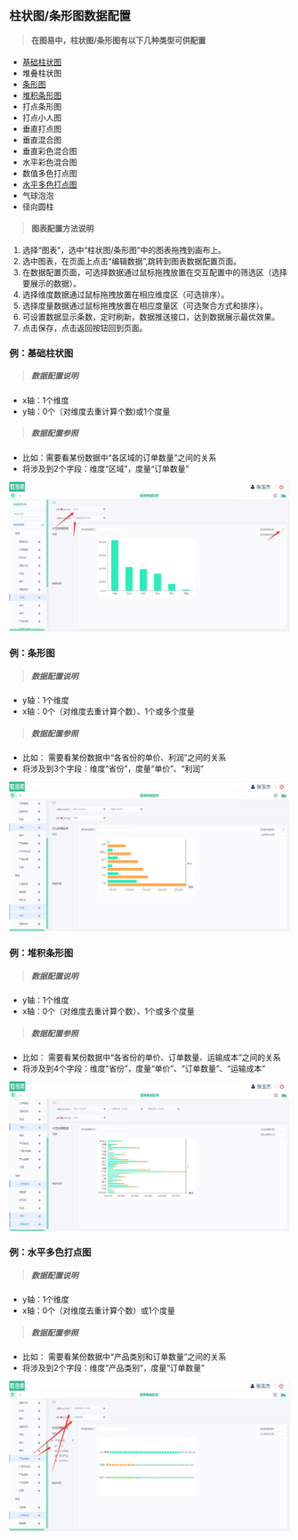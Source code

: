 
## 柱状图/条形图数据配置

>#### 在图易中，柱状图/条形图有以下几种类型可供配置

* [基础柱状图](#基础柱状图)
* 堆叠柱状图
* [条形图](#条形图)
* [堆积条形图](#堆积条形图)
* 打点条形图
* 打点小人图
* 垂直打点图
* 垂直混合图
* 垂直彩色混合图
* 水平彩色混合图
* 数值多色打点图
* [水平多色打点图](#水平多色打点图)
* 气球泡泡
* 径向圆柱


>#### 图表配置方法说明

1.    选择“图表”，选中“柱状图/条形图”中的图表拖拽到画布上。
2.    选中图表，在页面上点击“编辑数据”,跳转到图表数据配置页面。
3.    在数据配置页面，可选择数据通过鼠标拖拽放置在交互配置中的筛选区（选择要展示的数据）。
4.    选择维度数据通过鼠标拖拽放置在相应维度区（可选排序）。
5.    选择度量数据通过鼠标拖拽放置在相应度量区（可选聚合方式和排序）。
6.    可设置数据显示条数，定时刷新，数据推送接口，达到数据展示最优效果。
7.    点击保存，点击返回按钮回到页面。



### <span id="基础柱状图">例：基础柱状图 </span>

>##### 数据配置说明

 * x轴：1个维度
 * y轴：0个（对维度去重计算个数)或1个度量

>##### 数据配置参照

 * 比如：需要看某份数据中“各区域的订单数量”之间的关系
 * 将涉及到2个字段：维度“区域”，度量“订单数量”

![](/assets/charts/charts_jczzt.jpg)




### <span id="条形图">例：条形图 </span>

>##### 数据配置说明

 * y轴：1个维度
 * x轴：0个（对维度去重计算个数）、1个或多个度量

>##### 数据配置参照

 * 比如： 需要看某份数据中“各省份的单价、利润”之间的关系
 * 将涉及到3个字段：维度“省份”，度量“单价”、“利润”

![](/assets/charts/charts_txt.jpg)




### <span id="堆积条形图">例：堆积条形图</span>

>##### 数据配置说明

 * y轴：1个维度
 * x轴：0个（对维度去重计算个数）、1个或多个度量

>##### 数据配置参照

 * 比如： 需要看某份数据中“各省份的单价、订单数量、运输成本”之间的关系
 * 将涉及到4个字段：维度“省份”，度量“单价”、“订单数量”、“运输成本”

![](/assets/charts/charts_djtxt.jpg)





### <span id="水平多色打点图">例：水平多色打点图</span>

>##### 数据配置说明

 * y轴：1个维度
 * x轴：0个（对维度去重计算个数）或1个度量

>##### 数据配置参照

 * 比如： 需要看某份数据中“产品类别和订单数量”之间的关系
 * 将涉及到2个字段：维度“产品类别”，度量“订单数量”

![](/assets/charts/chart_spdsdd.jpg)
